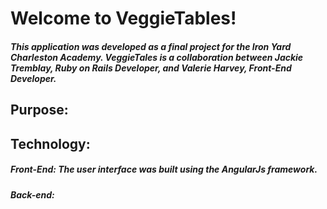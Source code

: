 <h1>Welcome to VeggieTables! </h1>
<h5>This application was developed as a final project for the Iron Yard Charleston Academy. VeggieTales is a collaboration between Jackie Tremblay, Ruby on Rails Developer, and Valerie Harvey, Front-End Developer.</h5>

<h2>Purpose:</h2>

<h2>Technology:</h2>
<p><h5>Front-End: The user interface was built using the AngularJs framework. </h5></p>

<p><h5>Back-end: </h5></p>
<h2></h2>
